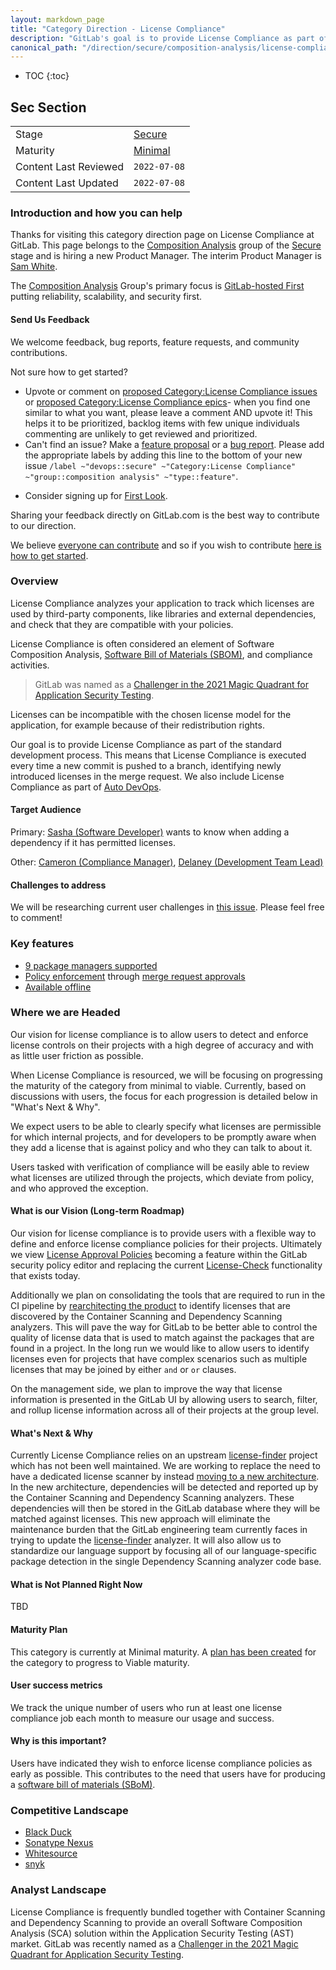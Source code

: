 ```yaml
---
layout: markdown_page
title: "Category Direction - License Compliance"
description: "GitLab's goal is to provide License Compliance as part of the standard development process. Learn more!"
canonical_path: "/direction/secure/composition-analysis/license-compliance/"
---
```


<!---  using https://gitlab.com/-/ide/project/gitlab-com/www-gitlab-com/edit/master/-/doc/templates/product/category_direction_template.html.md -->

- TOC
{:toc}

## Sec Section

| | |
| --- | --- |
| Stage | [Secure](/direction/secure/) |
| Maturity | [Minimal](/direction/maturity/) |
| Content Last Reviewed | `2022-07-08` |
| Content Last Updated | `2022-07-08` |

### Introduction and how you can help
Thanks for visiting this category direction page on License Compliance at GitLab. This page belongs to the [Composition Analysis](/handbook/product/categories/#composition-analysis-group) group of the [Secure](/direction/secure/) stage and is hiring a new Product Manager. The interim Product Manager is [Sam White](https://gitlab.com/sam.white).

The [Composition Analysis](/handbook/product/categories/#composition-analysis-group) Group's primary focus is [GitLab-hosted First](https://about.gitlab.com/direction/#gitlab-hosted-first) putting reliability, scalability, and security first.

#### Send Us Feedback
We welcome feedback, bug reports, feature requests, and community contributions.

Not sure how to get started?

- Upvote or comment on [proposed Category:License Compliance issues](https://gitlab.com/groups/gitlab-org/-/issues?scope=all&utf8=%E2%9C%93&state=opened&label_name[]=Category%3ALicense%20Compliance) or [proposed Category:License Compliance epics](https://gitlab.com/groups/gitlab-org/-/epics?state=opened&page=1&sort=start_date_desc&label_name[]=Category:License+Compliance)- when you find one similar to what you want, please leave a comment AND upvote it! This helps it to be prioritized, backlog items with few unique individuals commenting are unlikely to get reviewed and prioritized.
- Can't find an issue? Make a [feature proposal](https://gitlab.com/gitlab-org/gitlab/-/issues/new?issuable_template=Feature%20proposal%20-%20detailed) or a [bug report](https://gitlab.com/gitlab-org/gitlab/-/issues/new?&issuable_template=Bug). Please add the appropriate labels by adding this line to the bottom of your new issue `/label ~"devops::secure" ~"Category:License Compliance" ~"group::composition analysis" ~"type::feature"`.
<!--- https://gitlab.com/gitlab-org/gitlab/issues/new?issue%5Bassignee_id%5D=&issue%5Bmilestone_id%5D=#) --->
- Consider signing up for [First Look](https://about.gitlab.com/community/gitlab-first-look/).

Sharing your feedback directly on GitLab.com is the best way to contribute to our direction.

We believe [everyone can contribute](https://about.gitlab.com/company/mission/#contribute-to-gitlab-application) and so if you wish to contribute [here is how to get started](https://about.gitlab.com/community/contribute/).

### Overview
<!-- A good description of what your category is today or in the near term. If there are
special considerations for your strategy or how you plan to prioritize, the
description is a great place to include it. Provide enough context that someone unfamiliar
with the details of the category can understand what is being discussed. -->

License Compliance analyzes your application to track which licenses are used by third-party components, like libraries and external dependencies, and check that they are compatible with your policies.

License Compliance is often considered an element of Software Composition Analysis, [Software Bill of Materials (SBOM)](https://gitlab.com/groups/gitlab-org/-/epics/858), and compliance activities.

> GitLab was named as a [Challenger in the 2021 Magic Quadrant for Application Security Testing](https://about.gitlab.com/analysts/gartner-ast21/).

Licenses can be incompatible with the chosen license model for the application, for example because of their redistribution rights.

Our goal is to provide License Compliance as part of the standard development process. This means that License Compliance is executed every time a new commit is pushed to a branch, identifying newly introduced licenses in the merge request. We also include License Compliance as part of [Auto DevOps](https://docs.gitlab.com/ee/topics/autodevops/).


#### Target Audience
<!--
List the personas (https://about.gitlab.com/handbook/marketing/strategic-marketing/roles-personas#user-personas) involved in this category.

Look for differences in user's goals or uses that would affect their use of the product. Separate users and customers into different types based on those differences that make a difference.
-->
Primary: [Sasha (Software Developer)](https://about.gitlab.com/handbook/product/personas/#sasha-software-developer) wants to know when adding a dependency if it has permitted licenses.

Other: [Cameron (Compliance Manager)](https://about.gitlab.com/handbook/product/personas/#cameron-compliance-manager), [Delaney (Development Team Lead)](https://about.gitlab.com/handbook/product/personas/#delaney-development-team-lead)

#### Challenges to address
<!--
- What needs, goals, or jobs to be done do the users have?
- How do users address these challenges today? What products or work-arounds are utilized?

Provide links to UX Research issues, which validate these problems exist.
-->
We will be researching current user challenges in [this issue](https://gitlab.com/gitlab-org/ux-research/-/issues/1061). Please feel free to comment!

### Key features

- [9 package managers supported](https://docs.gitlab.com/ee/user/compliance/license_compliance/#supported-languages-and-package-managers)
- [Policy enforcement](https://docs.gitlab.com/ee/user/compliance/license_compliance/#policies) through [merge request approvals](https://docs.gitlab.com/ee/user/compliance/license_compliance/#enabling-license-approvals-within-a-project)
- [Available offline](https://docs.gitlab.com/ee/user/compliance/license_compliance/#running-license-compliance-in-an-offline-environment)

### Where we are Headed

Our vision for license compliance is to allow users to detect and enforce license controls on their projects with a high degree of accuracy and with as little user friction as possible.

When License Compliance is resourced, we will be focusing on progressing the maturity of the category from minimal to viable. Currently, based on discussions with users, the focus for each progression is detailed below in "What's Next & Why".

We expect users to be able to clearly specify what licenses are permissible for which internal projects, and for developers to be promptly aware when they add a license that is against policy and who they can talk to about it.

Users tasked with verification of compliance will be easily able to review what licenses are utilized through the projects, which deviate from policy, and who approved the exception.

#### What is our Vision (Long-term Roadmap)

Our vision for license compliance is to provide users with a flexible way to define and enforce license compliance policies for their projects.  Ultimately we view [License Approval Policies](https://gitlab.com/groups/gitlab-org/-/epics/8092) becoming a feature within the GitLab security policy editor and replacing the current [License-Check](https://docs.gitlab.com/ee/user/compliance/license_compliance/#enabling-license-approvals-within-a-project) functionality that exists today.

Additionally we plan on consolidating the tools that are required to run in the CI pipeline by [rearchitecting the product](https://gitlab.com/groups/gitlab-org/-/epics/8072) to identify licenses that are discovered by the Container Scanning and Dependency Scanning analyzers.  This will pave the way for GitLab to be better able to control the quality of license data that is used to match against the packages that are found in a project.  In the long run we would like to allow users to identify licenses even for projects that have complex scenarios such as multiple licenses that may be joined by either `and` or `or` clauses.

On the management side, we plan to improve the way that license information is presented in the GitLab UI by allowing users to search, filter, and rollup license information across all of their projects at the group level.

#### What's Next & Why

Currently License Compliance relies on an upstream [license-finder](https://github.com/pivotal/LicenseFinder/) project which has not been well maintained.  We are working to replace the need to have a dedicated license scanner by instead [moving to a new architecture](https://gitlab.com/groups/gitlab-org/-/epics/8072).  In the new architecture, dependencies will be detected and reported up by the Container Scanning and Dependency Scanning analyzers.  These dependencies will then be stored in the GitLab database where they will be matched against licenses.  This new approach will eliminate the maintenance burden that the GitLab engineering team currently faces in trying to update the [license-finder](https://gitlab.com/gitlab-org/security-products/analyzers/license-finder) analyzer.  It will also allow us to standardize our language support by focusing all of our language-specific package detection in the single Dependency Scanning analyzer code base.

#### What is Not Planned Right Now
<!-- Often it's just as important to talk about what you're not doing as it is to
discuss what you are. This section should include items that people might hope or think
we are working on as part of the category, but aren't, and it should help them understand why that's the case.
Also, thinking through these items can often help you catch something that you should
in fact do. We should limit this to a few items that are at a high enough level so
someone with not a lot of detailed information about the product can understand.-- > ----->
TBD

#### Maturity Plan

<!-- It's important your users know where you're headed next. The maturity plan
section captures this by showing what's required to achieve the next level. The
section should follow this format:

This category is currently at the XXXX maturity level, and our next maturity target is YYYY (see our [definitions of maturity levels](https://about.gitlab.com/direction/maturity/)).

- Link to maturity epic if you are using one, otherwise list issues with maturity::YYYY labels) -->
This category is currently at Minimal maturity.  A [plan has been created](https://gitlab.com/groups/gitlab-org/-/epics/1662) for the category to progress to Viable maturity.

#### User success metrics
<!--
- What specific user behaviors are indicate that users are trying these features, and solving their problems?
- How will users discover these features?
-->
We track the unique number of users who run at least one license compliance job each month to measure our usage and success.

#### Why is this important?
<!--
- Why is GitLab building this feature?
- What impact will it have on the broader devops workflow?
- How confident are we? What is the effort?
-->
Users have indicated they wish to enforce license compliance policies as early as possible. This contributes to the need that users have for producing a [software bill of materials (SBoM)](https://gitlab.com/groups/gitlab-org/-/epics/858).

### Competitive Landscape
<!-- The top two or three competitors, and what the next one or two items we should
work on to displace the competitor at customers, ideally discovered through
[customer meetings](https://about.gitlab.com/handbook/product/product-processes/#customer-meetings). We’re not aiming for feature parity with competitors, and we’re not just looking at the features competitors talk
about, but we’re talking with customers about what they actually use, and
ultimately what they need.-->

- [Black Duck](https://www.blackducksoftware.com/solutions/open-source-license-compliance)
- [Sonatype Nexus](https://www.sonatype.com/nexus-auditor)
- [Whitesource](https://www.whitesourcesoftware.com/open-source-license-compliance/)
- [snyk](https://snyk.io/product/open-source-license-compliance/)

### Analyst Landscape
<!-- What analysts and/or thought leaders in the space talking about, what are one or two issues
that will help us stay relevant from their perspective.-->

License Compliance is frequently bundled together with Container Scanning and Dependency Scanning to provide an overall Software Composition Analysis (SCA) solution within the Application Security Testing (AST) market.  GitLab was recently named as a [Challenger in the 2021 Magic Quadrant for Application Security Testing](https://about.gitlab.com/analysts/gartner-ast21/).
